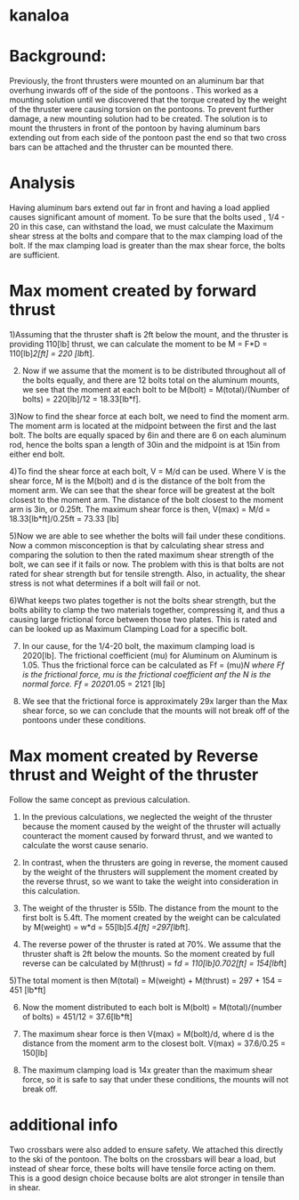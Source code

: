 # kanaloa

# Background:
Previously, the front thrusters were mounted on an aluminum bar that overhung inwards off of the side of the pontoons . This worked as a mounting solution until we discovered that the torque created by the weight of the thruster were causing torsion on the pontoons. To prevent further damage, a new mounting solution had to be created. The solution is to mount the thrusters in front of the pontoon by having aluminum bars extending out from each side of the pontoon past the end so that two cross bars can be attached and the thruster can be mounted there.

# Analysis 
Having aluminum bars extend out far in front and having a load applied causes significant amount of moment. To be sure that the bolts used , 1/4 - 20 in this case, can withstand the load, we must calculate the Maximum shear stress at the bolts and compare that to the max clamping load of the bolt. If the max clamping load is greater than the max shear force, the bolts are sufficient. 

# Max moment created by forward thrust

1)Assuming that the thruster shaft is 2ft below the mount, and the thruster is providing 110[lb] thrust, we can calculate the moment to be   M = F*D = 110[lb]*2[ft] = 220 [lb*ft]. 

2) Now if we assume that the moment is to be distributed throughout all of the bolts equally, and there are 12 bolts total on the aluminum    mounts, we see that the moment at each bolt to be M(bolt) = M(total)/(Number of bolts) = 220[lb]/12 = 18.33[lb*f].

3)Now to find the shear force at each bolt, we need to find the moment arm. The moment arm is located at the midpoint between the first 
  and the last bolt. The bolts are equally spaced by 6in and there are 6 on each aluminum rod, hence the bolts span a length of 30in and
  the midpoint is at 15in from either end bolt.
  
4)To find the shear force at each bolt, V = M/d can be used. Where V is the shear force, M is the M(bolt) and d is the distance of the bolt from the moment arm. We can see that the shear force will be greatest at the bolt closest to the moment arm. The distance of the bolt closest to the moment arm is 3in, or 0.25ft. The maximum shear force is then, V(max) = M/d = 18.33[lb*ft]/0.25ft = 73.33 [lb]

5)Now we are able to see whether the bolts will fail under these conditions. Now a common misconception is that by calculating shear stress and comparing the solution to then the rated maximum shear strength of the bolt, we can see if it fails or now. The problem with this is that bolts are not rated for shear strength but for tensile strength. Also, in actuality, the shear stress is not what determines if a bolt will fail or not.

6)What keeps two plates together is not the bolts shear strength, but the bolts ability to clamp the two materials together, compressing it, and thus a causing large frictional force between those two plates. This is rated and can be looked up as Maximum Clamping Load for a specific bolt. 

7) In our cause, for the 1/4-20 bolt, the maximum clamping load is 2020[lb]. The frictional coefficient (mu) for Aluminum on Aluminum is 1.05. Thus the frictional force can be calculated as Ff = (mu)*N where Ff is the frictional force, mu is the frictional coefficient anf the N is the normal force. Ff = 2020*1.05 = 2121 [lb]

8) We see that the frictional force is approximately 29x larger than the Max shear force, so we can conclude that the mounts will not break off of the pontoons under these conditions. 

# Max moment created by Reverse thrust and Weight of the thruster

Follow the same concept as previous calculation. 

1) In the previous calculations, we neglected the weight of the thruster because the moment caused by the weight of the thruster will actually counteract the moment caused by forward thrust, and we wanted to calculate the worst cause senario. 

2) In contrast, when the thrusters are going in reverse, the moment caused by the weight of the thrusters will supplement the moment   created by the reverse thrust, so we want to take the weight into consideration in this calculation.

3) The weight of the thruster is 55lb. The distance from the mount to the first bolt is 5.4ft. The moment created by the weight can be calculated by M(weight) = w*d = 55[lb]*5.4[ft] =297[lb*ft].

4) The reverse power of the thruster is rated at 70%. We assume that the thruster shaft is 2ft below the mounts. So the moment created by full reverse can be calculated by M(thrust) = f*d = 110[lb]*0.70*2[ft] = 154[lb*ft]

5)The total moment is then M(total) = M(weight) + M(thrust) = 297 + 154 = 451 [lb*ft]

6) Now the moment distributed to each bolt is M(bolt) = M(total)/(number of bolts) = 451/12 = 37.6[lb*ft]

7) The maximum shear force is then V(max) = M(bolt)/d, where d is the distance from the moment arm to the closest bolt.
V(max) = 37.6/0.25 = 150[lb]

8) The maximum clamping load is 14x greater than the maximum shear force, so it is safe to say that under these conditions, the mounts will not break off. 

# additional info

Two crossbars were also added to ensure safety. We attached this directly to the ski of the pontoon. The bolts on the crossbars will bear a load, but instead of shear force, these bolts will have tensile force acting on them. This is a good design choice because bolts are alot stronger in tensile than in shear.



